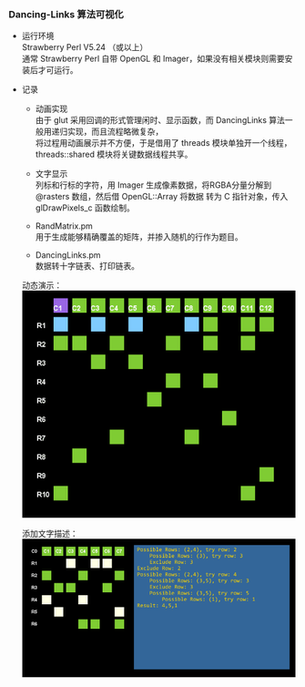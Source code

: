 ### Dancing-Links 算法可视化   

* 运行环境   
  Strawberry Perl V5.24 （或以上）   
  通常 Strawberry Perl 自带 OpenGL 和 Imager，如果没有相关模块则需要安装后才可运行。   

* 记录   
  * 动画实现   
    由于 glut 采用回调的形式管理闲时、显示函数，而 DancingLinks 算法一般用递归实现，而且流程略微复杂，   
    将过程用动画展示并不方便，于是借用了 threads 模块单独开一个线程，threads::shared 模块将关键数据线程共享。   

  * 文字显示   
    列标和行标的字符，用 Imager 生成像素数据，将RGBA分量分解到 @rasters 数组，然后借 OpenGL::Array 将数据
    转为 C 指针对象，传入 glDrawPixels_c 函数绘制。   

  * RandMatrix.pm   
    用于生成能够精确覆盖的矩阵，并掺入随机的行作为题目。   

  * DancingLinks.pm   
    数据转十字链表、打印链表。   

  动态演示：   
  ![](DancingLinks_Visual.gif)   

  添加文字描述：   
  ![](DancingLinks_Visual.png)    


